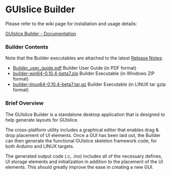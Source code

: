 # GUIslice Builder

Please refer to the wiki page for installation and usage details:

[GUIslice Builder - Documentation](https://github.com/ImpulseAdventure/GUIslice/wiki/GUIslice-Builder)

### Builder Contents ###
Note that the Builder executables are attached to the latest [Release Notes](https://github.com/ImpulseAdventure/GUIslice/releases):
- [Builder_user_guide.pdf](https://github.com/ImpulseAdventure/GUIslice/releases/download/v0.10.4/Builder_user_guide.pdf) Builder User Guide (in PDF format)
- [builder-win64-0.10.4-beta7.zip](https://github.com/ImpulseAdventure/GUIslice/releases/download/v0.10.4/builder-win64-0.10.4-beta7.zip) Builder Executable (in Windows ZIP format)
- [builder-linux64-0.10.4-beta7.tar.gz](https://github.com/ImpulseAdventure/GUIslice/releases/download/v0.10.4/builder-linux64-0.10.4-beta7.tar.gz) Builder Executable (in LINUX tar gzip format)

### Brief Overview
The GUIslice Builder is a standalone desktop application that is designed to help generate layouts for GUIslice.

The cross-platform utility includes a graphical editor that enables drag & drop placement of UI elements. Once a GUI has been laid out, the Builder can then generate the functional GUIslice skeleton framework code, for both Arduino and LINUX targets.

The generated output code (.c, .ino) includes all of the necessary defines, UI storage elements and initialization in addition to the placement of the UI elements. This should greatly improve the ease in creating a new GUI.